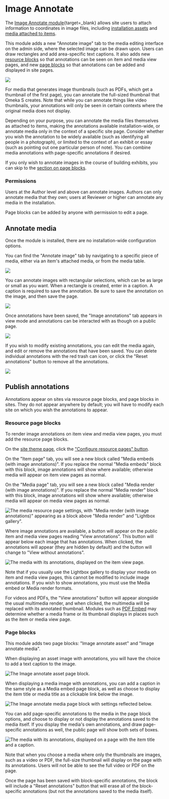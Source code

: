 # Image Annotate

The [Image Annotate module](https://omeka.org/s/modules/ImageAnnotate/){target=_blank} allows site users to attach information to coordinates in image files, including [installation assets](../admin/assets.md) and [media attached to items](../content/media.md). 

This module adds a new "Annotate image" tab to the media editing interface on the admin side, where the selected image can be drawn upon. Users can draw rectangles and add area-specific text captions. It also adds new [resource blocks](../sites/site_theme.md#configure-resource-pages) so that annotations can be seen on item and media view pages, and new [page blocks](../sites/site_pages.md#page-blocks) so that annotations can be added and displayed in site pages. 

![](modulesfiles/imageAnnotate_publicPage.png)

For media that generates image thumbnails (such as PDFs, which get a thumbnail of the first page), you can annotate the full-sized thumbnail that Omeka S creates. Note that while you can annotate things like video thumbnails, your annotations will only be seen in certain contexts where the original media does not display. 

Depending on your purpose, you can annotate the media files themselves as attached to items, making the annotations available installation-wide, or annotate media only in the context of a specific site page. Consider whether you wish the annotation to be widely available (such as identifying all people in a photograph), or limited to the context of an exhibit or essay (such as pointing out one particular person of note). You can combine media annotations with page-specific annotations if desired.

If you only wish to annotate images in the course of building exhibits, you can skip to the [section on page blocks](#page-blocks). 

### Permissions

Users at the Author level and above can annotate images. Authors can only annotate media that they own; users at Reviewer or higher can annotate any media in the installation. 

Page blocks can be added by anyone with permission to edit a page. 

## Annotate media

Once the module is installed, there are no installation-wide configuration options. 

You can find the "Annotate image" tab by navigating to a specific piece of media, either via an item's attached media, or from the media table. 

![](modulesfiles/imageAnnotate_mediaEdit.png)

You can annotate images with rectangular selections, which can be as large or small as you want. When a rectangle is created, enter in a caption. A caption is required to save the annotation. Be sure to save the annotation on the image, and then save the page.

![](modulesfiles/imageAnnotate_mediaEdit2.png)

Once annotations have been saved, the "Image annotations" tab appears in view mode and annotations can be interacted with as though on a public page. 

![](modulesfiles/imageAnnotate_mediaSaved.png)

If you wish to modify existing annotations, you can edit the media again, and edit or remove the annotations that have been saved. You can delete individual annotations with the red trash can icon, or click the "Reset annotations" button to remove all the annotations. 

![](modulesfiles/imageAnnotate_mediaReset.png)

## Publish annotations

Annotations appear on sites via resource page blocks, and page blocks in sites. They do not appear anywhere by default; you will have to modify each site on which you wish the annotations to appear. 

### Resource page blocks

To render image annotations on item view and media view pages, you must add the resource page blocks.  

On the [site theme page](../sites/site_theme.md), click the ["Configure resource pages" button](../sites/site_theme.md#configure-resource-pages). 

On the "Item page" tab, you will see a new block called "Media embeds (with image annotations)". If you replace the normal "Media embeds" block with this block, image annotations will show where available; otherwise media will appear on item view pages as normal. 

On the "Media page" tab, you will see a new block called "Media render (with image annotations)". If you replace the normal "Media render" block with this block, image annotations will show where available; otherwise media will appear on media view pages as normal. 

![The media resource page settings, with "Media render (with image annotations)" appearing as a block above "Media render" and "Lightbox gallery".](modulesfiles/imageAnnotate_resourceMedia.png)

Where image annotations are available, a button will appear on the public item and media view pages reading "View annotations". This button will appear below each image that has annotations. When clicked, the annotations will appear (they are hidden by default) and the button will change to "View without annotations". 

![The media with its annotations, displayed on the item view page.](modulesfiles/imageAnnotate_publicResource.png)

Note that if you usually use the Lightbox gallery to display your media on item and media view pages, this cannot be modified to include image annotations. If you wish to show annotations, you must use the Media embed or Media render formats. 

For videos and PDFs, the "View annotations" button will appear alongside the usual multimedia render, and when clicked, the multimedia will be replaced with its annotated thumbnail. Modules such as [PDF Embed](pdfembed.md) may determine whether a media frame or its thumbnail displays in places such as the item or media view page. 

### Page blocks

This module adds two page blocks: "Image annotate asset" and "Image annotate media". 

When displaying an asset image with annotations, you will have the choice to add a text caption to the image.

![The Image annotate asset page block.](modulesfiles/imageAnnotate_asset.png)

When displaying a media image with annotations, you can add a caption in the same style as a Media embed page block, as well as choose to display the item title or media title as a clickable link below the image. 

![The Image annotate media page block with settings reflected below.](modulesfiles/imageAnnotate_pageBlock.png)

You can add page-specific annotations to the media in the page block options, and choose to display or not display the annotations saved to the media itself. If you display the media's own annotations, and draw page-specific annotations as well, the public page will show both sets of boxes. 

![The media with its annotations, displayed on a page with the item title and a caption.](modulesfiles/imageAnnotate_publicPage2.png)

Note that when you choose a media where only the thumbnails are images, such as a video or PDF, the full-size thumbnail will display on the page with its annotations. Users will not be able to see the full video or PDF on the page.

Once the page has been saved with block-specific annotations, the block will include a "Reset annotations" button that will erase all of the block-specific annotations (but not the annotations saved to the media itself).  